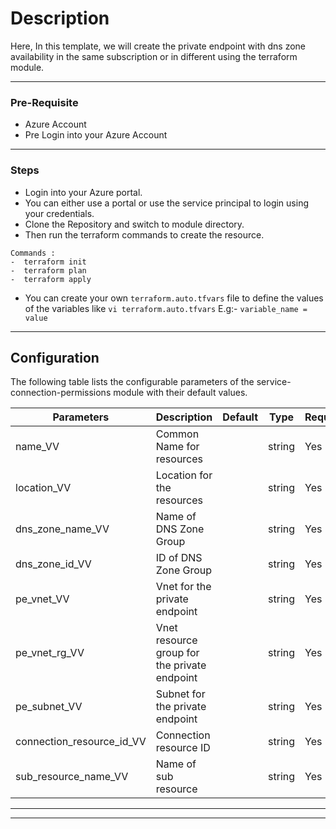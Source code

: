 # Description
Here, In this template, we will create the private endpoint with dns zone availability in the same subscription or in different using the terraform module.

---

### Pre-Requisite
* Azure Account
* Pre Login into your Azure Account

---
### Steps
* Login into your Azure portal.
* You can either use a portal or use the service principal to login using your credentials.
* Clone the Repository and switch to module directory.
* Then run the terraform commands to create the resource.

```
Commands :
-  terraform init
-  terraform plan
-  terraform apply
```
* You can create your own `terraform.auto.tfvars` file to define the values of the variables like `vi terraform.auto.tfvars`
  E.g:-
  `variable_name = value`
---

## Configuration

The following table lists the configurable parameters of the service-connection-permissions module with their default values.

| Parameters                   | Description                                  | Default | Type   | Required  |
|------------------------------|----------------------------------------------|---------|--------|-----------|
| name_VV                      | Common Name for resources                    |         | string | Yes       |  
| location_VV                  | Location for the resources                   |         | string | Yes       |  
| dns_zone_name_VV             | Name of DNS Zone Group                       |         | string | Yes       |
| dns_zone_id_VV               | ID of DNS Zone Group                         |         | string | Yes       |
| pe_vnet_VV                   | Vnet for the private endpoint                |         | string | Yes       |
| pe_vnet_rg_VV                | Vnet resource group for the private endpoint |         | string | Yes       |
| pe_subnet_VV                 | Subnet for the private endpoint              |         | string | Yes       |
| connection_resource_id_VV    | Connection resource ID                       |         | string | Yes       |
| sub_resource_name_VV         | Name of sub resource                         |         | string | Yes       |
 
---

 
---
